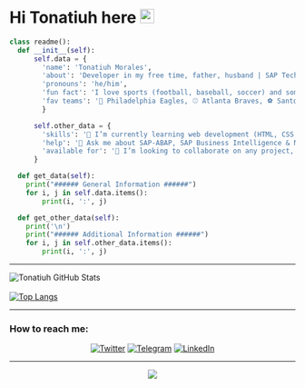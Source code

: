 <h1>Hi Tonatiuh here <img src="https://media.giphy.com/media/hvRJCLFzcasrR4ia7z/giphy.gif" width="25px"></h1>

```Python
class readme():
  def __init__(self):
      self.data = {
        'name': 'Tonatiuh Morales',
        'about': 'Developer in my free time, father, husband | SAP Technical Lead',
        'pronouns': 'he/him',
        'fun fact': 'I love sports (football, baseball, soccer) and sometimes jogging 😊, also rock music',
        'fav teams': '🏈 Philadelphia Eagles, ⚾ Atlanta Braves, ⚽ Santos Laguna, México'
        }

      self.other_data = {
        'skills': '🌱 I’m currently learning web development (HTML, CSS, JS) & Python',
        'help': '💬 Ask me about SAP-ABAP, SAP Business Intelligence & Manage SAP Environments',
        'available for': '👯 I’m looking to collaborate on any project, volunteer 😊'
      }

  def get_data(self):
    print("###### General Information ######")
    for i, j in self.data.items():
        print(i, ':', j)

  def get_other_data(self):
    print('\n')
    print("###### Additional Information ######")
    for i, j in self.other_data.items():
        print(i, ':', j)
```   
---  
![Tonatiuh GitHub Stats](https://github-readme-stats.vercel.app/api?username=blackc0mb&show_icons=true)<br>
<br>
[![Top Langs](https://github-readme-stats.vercel.app/api/top-langs/?username=blackc0mb&layout=compact)](https://github.com/anuraghazra/github-readme-stats)<br>  

---  
### How to reach me:
<p align="center">
  <a href="https://twitter.com/cshkrs" target="_blank"><img alt="Twitter" src="https://img.shields.io/badge/@cshkrs%20-%231DA1F2.svg?&style=for-the-badge&logo=Twitter&logoColor=white"/></a>
  <a href="https://t.me/cshkrs" target="_blank"><img alt="Telegram" src="https://img.shields.io/badge/Telegram-2CA5E0?style=for-the-badge&logo=telegram&logoColor=white"/></a>
  <a href="https://www.linkedin.com/in/t-morales" target="_blank"><img alt="LinkedIn" src="https://img.shields.io/badge/linkedin%20-%230077B5.svg?&style=for-the-badge&logo=linkedin&logoColor=white"/></a>
</p>

---  
<!-- retro visitor counter -->
<p align="center"> 
  <img src="https://profile-counter.glitch.me/blackc0mb/count.svg" />
</p>